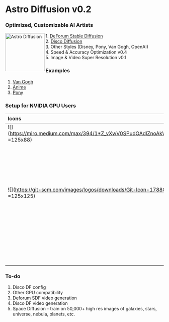# Astro Diffusion v0.2

### Optimized, Customizable AI Artists
<img align="left" width="125" height="120" src="https://cdn.discordapp.com/attachments/999941428052500632/1000242308177993748/vitchen2.png" alt="Astro Diffusion">
1. <a href="https://colab.research.google.com/github/deforum/stable-diffusion/blob/main/Deforum_Stable_Diffusion.ipynb" target="_blank" alt="Deforum SDF">DeForum Stable Diffusion</a>
<br>
2. <a href="https://colab.research.google.com/github/alembics/disco-diffusion/blob/main/Disco_Diffusion.ipynb" target="_blank" alt="Disco DF">Disco Diffusion</a>
<br>
3. Other Styles (Disney, Pony, Van Gogh, OpenAI)
<br>
4. Speed & Accuracy Optimization v0.4
<br>
5. Image & Video Super Resolution v0.1

### Examples
1. [Van Gogh](/art-examples/van_gogh.md)
2. [Anime](/art-examples/anime.md)
3. [Pony](/art-examples/pony.md)

### Setup for NVIDIA GPU Users
Icons  |  Steps
:-------------------------|:-------------------------
![](https://miro.medium.com/max/394/1*Z_vXwV0SPudOAdlZnoAkWA.png =125x88)   | 1. [Download CUDA v11.2](https://developer.nvidia.com/cuda-downloads){:target="_blank"}
                                                                            | 2. [Join the NVIDIA Developer Program and download cuDNN](https://developer.nvidia.com/rdp/cudnn-download){:target="_blank"}
                                                                            | 3. Move all files in cuDNN to the CUDA folder (C:/Program Files/NVIDIA GPU Computing Toolkit/CUDA/v11.2/bin)
![](https://git-scm.com/images/logos/downloads/Git-Icon-1788C.png =125x125) | 4. [Install Git](https://git-scm.com/downloads){:target="_blank"}
                                                                            | 5. In a terminal, run `git clone https://github.com/FredZhang7/Astro-Diffusion.git​​`
                                                                            | 6. [Install Python >= 3.9 <= 3.10](https://www.python.org/downloads/){:target="_blank"}, or `pyenv install 3.10.4` and `pyenv global 3.10.4`
                                                                            | 7. Read the comments and instructions in `astro_image.py` to generate photos, pixelart, paintings, and more

### To-do
1. Disco DF config
2. Other GPU compatibility
3. Deforum SDF video generation
4. Disco DF video generation
5. Space Diffusion - train on 50,000+ high res images of galaxies, stars, universe, nebula, planets, etc.